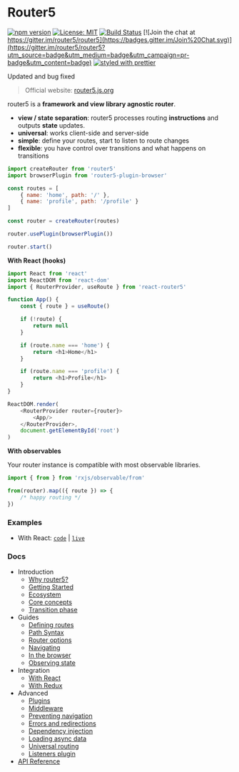 # Router5

[![npm version](https://badge.fury.io/js/router5.svg)](http://badge.fury.io/js/router5)
[![License: MIT](https://img.shields.io/badge/License-MIT-yellow.svg)](https://opensource.org/licenses/MIT)
[![Build Status](https://travis-ci.org/router5/router5.svg)](https://travis-ci.org/router5/router5) [![Join the chat at https://gitter.im/router5/router5](https://badges.gitter.im/Join%20Chat.svg)](https://gitter.im/router5/router5?utm_source=badge&utm_medium=badge&utm_campaign=pr-badge&utm_content=badge) [![styled with prettier](https://img.shields.io/badge/styled_with-prettier-ff69b4.svg)](https://github.com/prettier/prettier)

Updated and bug fixed

> Official website: [router5.js.org](https://router5.js.org)

router5 is a **framework and view library agnostic router**.

- **view / state separation**: router5 processes routing **instructions** and outputs **state** updates.
- **universal**: works client-side and server-side
- **simple**: define your routes, start to listen to route changes
- **flexible**: you have control over transitions and what happens on transitions

```javascript
import createRouter from 'router5'
import browserPlugin from 'router5-plugin-browser'

const routes = [
    { name: 'home', path: '/' },
    { name: 'profile', path: '/profile' }
]

const router = createRouter(routes)

router.usePlugin(browserPlugin())

router.start()
```

**With React \(hooks\)**

```javascript
import React from 'react'
import ReactDOM from 'react-dom'
import { RouterProvider, useRoute } from 'react-router5'

function App() {
    const { route } = useRoute()

    if (!route) {
        return null
    }

    if (route.name === 'home') {
        return <h1>Home</h1>
    }

    if (route.name === 'profile') {
        return <h1>Profile</h1>
    }
}

ReactDOM.render(
    <RouterProvider router={router}>
        <App/>
    </RouterProvider>,
    document.getElementById('root')
)
```

**With observables**

Your router instance is compatible with most observable libraries.

```javascript
import { from } from 'rxjs/observable/from'

from(router).map(({ route }) => {
    /* happy routing */
})
```

### Examples

- With
  React: [`code`](./examples/react) | [`live`](https://codesandbox.io/s/github/router5/router5/tree/master/examples/react)

### Docs

- Introduction
    - [Why router5?](https://router5.js.org/introduction/why-router5)
    - [Getting Started](https://router5.js.org/introduction/getting-started)
    - [Ecosystem](https://router5.js.org/introduction/ecosystem)
    - [Core concepts](https://router5.js.org/introduction/core-concepts)
    - [Transition phase](https://router5.js.org/introduction/transition-phase)
- Guides
    - [Defining routes](https://router5.js.org/guides/defining-routes)
    - [Path Syntax](https://router5.js.org/guides/path-syntax)
    - [Router options](https://router5.js.org/guides/router-options)
    - [Navigating](https://router5.js.org/guides/navigating)
    - [In the browser](https://router5.js.org/guides/in-the-browser)
    - [Observing state](https://router5.js.org/guides/observing-state)
- Integration
    - [With React](https://router5.js.org/integration/with-react)
    - [With Redux](https://router5.js.org/integration/with-redux)
- Advanced
    - [Plugins](https://router5.js.org/advanced/plugins)
    - [Middleware](https://router5.js.org/advanced/middleware)
    - [Preventing navigation](https://router5.js.org/advanced/preventing-navigation)
    - [Errors and redirections](https://router5.js.org/advanced/errors-and-redirections)
    - [Dependency injection](https://router5.js.org/advanced/dependency-injection)
    - [Loading async data](https://router5.js.org/advanced/loading-async-data)
    - [Universal routing](https://router5.js.org/advanced/universal-routing)
    - [Listeners plugin](https://router5.js.org/advanced/listeners-plugin)
- [API Reference](https://router5.js.org/api-reference)
